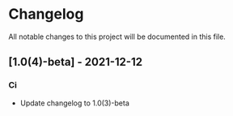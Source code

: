 # Changelog
All notable changes to this project will be documented in this file.

## [1.0(4)-beta] - 2021-12-12

### Ci

- Update changelog to 1.0(3)-beta

<!-- generated by git-cliff -->
